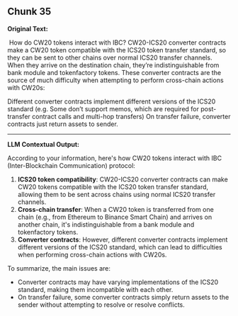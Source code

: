 ## Chunk 35

**Original Text:**

​
How do CW20 tokens interact with IBC? CW20-ICS20 converter contracts make a CW20 token compatible with the ICS20 token transfer standard, so they can be sent to other chains over normal ICS20 transfer channels. When they arrive on the destination chain, they’re indistinguishable from bank module and tokenfactory tokens. These converter contracts are the source of much difficulty when attempting to perform cross-chain actions with CW20s:

Different converter contracts implement different versions of the ICS20 standard (e.g. Some don’t support memos, which are required for post-transfer contract calls and multi-hop transfers)
On transfer failure, converter contracts just return assets to sender.

---

**LLM Contextual Output:**

According to your information, here's how CW20 tokens interact with IBC (Inter-Blockchain Communication) protocol:

1. **ICS20 token compatibility**: CW20-ICS20 converter contracts can make CW20 tokens compatible with the ICS20 token transfer standard, allowing them to be sent across chains using normal ICS20 transfer channels.
2. **Cross-chain transfer**: When a CW20 token is transferred from one chain (e.g., from Ethereum to Binance Smart Chain) and arrives on another chain, it's indistinguishable from a bank module and tokenfactory tokens.
3. **Converter contracts**: However, different converter contracts implement different versions of the ICS20 standard, which can lead to difficulties when performing cross-chain actions with CW20s.

To summarize, the main issues are:

* Converter contracts may have varying implementations of the ICS20 standard, making them incompatible with each other.
* On transfer failure, some converter contracts simply return assets to the sender without attempting to resolve or resolve conflicts.
